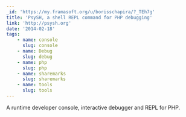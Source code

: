 ```yaml
---
_id: 'https://my.framasoft.org/u/borisschapira/?_TEh7g'
title: 'PsySH, a shell REPL command for PHP debugging'
link: 'http://psysh.org'
date: '2014-02-18'
tags:
    - name: console
      slug: console
    - name: Debug
      slug: debug
    - name: php
      slug: php
    - name: sharemarks
      slug: sharemarks
    - name: tools
      slug: tools
---
```


<div class="markdown"><p>A runtime developer console, interactive debugger and REPL for PHP.
</p></div>
